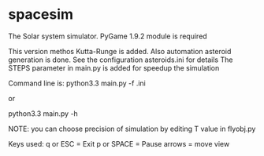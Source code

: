 spacesim
========
The Solar system simulator.
PyGame 1.9.2 module is required

This version methos Kutta-Runge is added. Also automation asteroid generation is done. See the configuration asteroids.ini for details
The STEPS parameter in main.py is added for speedup the simulation

Command line is:
python3.3 main.py -f <configuratio>.ini

or 

python3.3 main.py -h

NOTE: you can choose precision of simulation by editing T value in flyobj.py

Keys used:
    q or ESC    = Exit
    p or SPACE  = Pause
    arrows = move view
